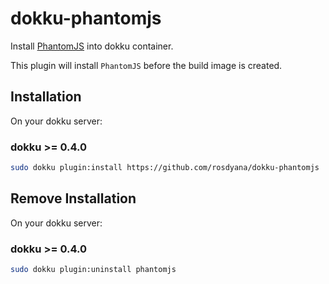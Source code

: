 # dokku-phantomjs

Install [PhantomJS](http://phantomjs.org/) into dokku container.

This plugin will install `PhantomJS` before the build image is created.

## Installation

On your dokku server:

### dokku >= 0.4.0
```sh
sudo dokku plugin:install https://github.com/rosdyana/dokku-phantomjs
``` 

## Remove Installation

On your dokku server:

### dokku >= 0.4.0
```sh
sudo dokku plugin:uninstall phantomjs
``` 
